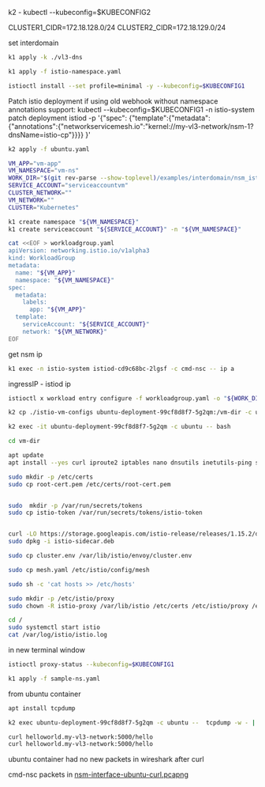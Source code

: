 k2 - kubectl --kubeconfig=$KUBECONFIG2

CLUSTER1_CIDR=172.18.128.0/24
CLUSTER2_CIDR=172.18.129.0/24


set interdomain

```bash
k1 apply -k ./vl3-dns
```

```bash
k1 apply -f istio-namespace.yaml
```

```bash
istioctl install --set profile=minimal -y --kubeconfig=$KUBECONFIG1
```

Patch istio deployment if using old webhook without namespace annotations support:
kubectl --kubeconfig=$KUBECONFIG1 -n istio-system patch deployment istiod -p '{"spec": {"template":{"metadata":{"annotations":{"networkservicemesh.io":"kernel://my-vl3-network/nsm-1?dnsName=istio-cp"}}}} }'

```bash
k2 apply -f ubuntu.yaml
```
```bash
VM_APP="vm-app"
VM_NAMESPACE="vm-ns"
WORK_DIR="$(git rev-parse --show-toplevel)/examples/interdomain/nsm_istio_vl3/mtls-check/with-nsm"
SERVICE_ACCOUNT="serviceaccountvm"
CLUSTER_NETWORK=""
VM_NETWORK=""
CLUSTER="Kubernetes"
```

```bash
k1 create namespace "${VM_NAMESPACE}"
k1 create serviceaccount "${SERVICE_ACCOUNT}" -n "${VM_NAMESPACE}"
```

```bash
cat <<EOF > workloadgroup.yaml
apiVersion: networking.istio.io/v1alpha3
kind: WorkloadGroup
metadata:
  name: "${VM_APP}"
  namespace: "${VM_NAMESPACE}"
spec:
  metadata:
    labels:
      app: "${VM_APP}"
  template:
    serviceAccount: "${SERVICE_ACCOUNT}"
    network: "${VM_NETWORK}"
EOF
```

get nsm ip
```bash
k1 exec -n istio-system istiod-cd9c68bc-2lgsf -c cmd-nsc -- ip a
```


ingressIP - istiod ip
```bash
istioctl x workload entry configure -f workloadgroup.yaml -o "${WORK_DIR}" --clusterID "${CLUSTER}" --kubeconfig=$KUBECONFIG1 --ingressIP=172.16.0.2
```

```bash
k2 cp ./istio-vm-configs ubuntu-deployment-99cf8d8f7-5g2qm:/vm-dir -c ubuntu
```

```bash
k2 exec -it ubuntu-deployment-99cf8d8f7-5g2qm -c ubuntu -- bash
```

```bash
cd vm-dir
```

```bash
apt update
apt install --yes curl iproute2 iptables nano dnsutils inetutils-ping systemctl sudo

sudo mkdir -p /etc/certs
sudo cp root-cert.pem /etc/certs/root-cert.pem


sudo  mkdir -p /var/run/secrets/tokens
sudo cp istio-token /var/run/secrets/tokens/istio-token


curl -LO https://storage.googleapis.com/istio-release/releases/1.15.2/deb/istio-sidecar.deb
sudo dpkg -i istio-sidecar.deb
```

```bash
sudo cp cluster.env /var/lib/istio/envoy/cluster.env

sudo cp mesh.yaml /etc/istio/config/mesh

sudo sh -c 'cat hosts >> /etc/hosts'
```

```bash
sudo mkdir -p /etc/istio/proxy
sudo chown -R istio-proxy /var/lib/istio /etc/certs /etc/istio/proxy /etc/istio/config /var/run/secrets /etc/certs/root-cert.pem
```

```bash
cd /
sudo systemctl start istio
cat /var/log/istio/istio.log
```

in new terminal window

```bash
istioctl proxy-status --kubeconfig=$KUBECONFIG1
```

```bash
k1 apply -f sample-ns.yaml
```

from ubuntu container

```bash
apt install tcpdump
```

```bash
k2 exec ubuntu-deployment-99cf8d8f7-5g2qm -c ubuntu --  tcpdump -w - | wireshark -k -i -
```


```bash
curl helloworld.my-vl3-network:5000/hello
curl helloworld.my-vl3-network:5000/hello
```

ubuntu container had no new packets in wireshark after curl

cmd-nsc packets in [nsm-interface-ubuntu-curl.pcapng](./nsm-interface-ubuntu-curl.pcapng)
